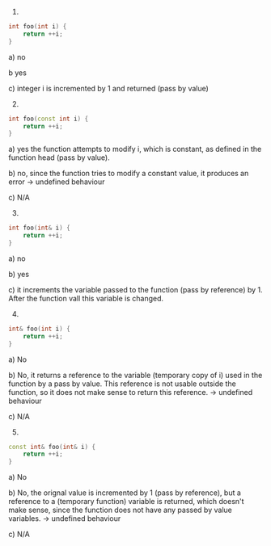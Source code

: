 
1. 

```c++
int foo(int i) {
    return ++i;
}
```

a) no

b yes

c) integer i is incremented by 1 and returned (pass by value)


2.
```c++
int foo(const int i) {
    return ++i;
}
```

a) yes the function attempts to modify i, which is constant, as defined in the function head (pass by value). 

b) no, since the function tries to modify a constant value, it produces an error -> undefined behaviour

c) N/A


3.

```c++
int foo(int& i) {
    return ++i;
}
```

a) no

b) yes

c) it increments the variable passed to the function (pass by reference) by 1. After the function vall this variable is changed. 


4. 

```c++
int& foo(int i) {
    return ++i;
}
```

a) No

b) No, it returns a reference to the variable (temporary copy of i) used in the function by a pass by value. This reference is not usable outside the function, so it does not make sense to return this reference. -> undefined behaviour

c) N/A

5. 

```c++
const int& foo(int& i) {
    return ++i;
}
```

a) No

b) No, the orignal value is incremented by 1 (pass by reference), but a reference to a (temporary function) variable is returned, which doesn't make sense, since the function does not have any passed by value variables. -> undefined behaviour

c) N/A
